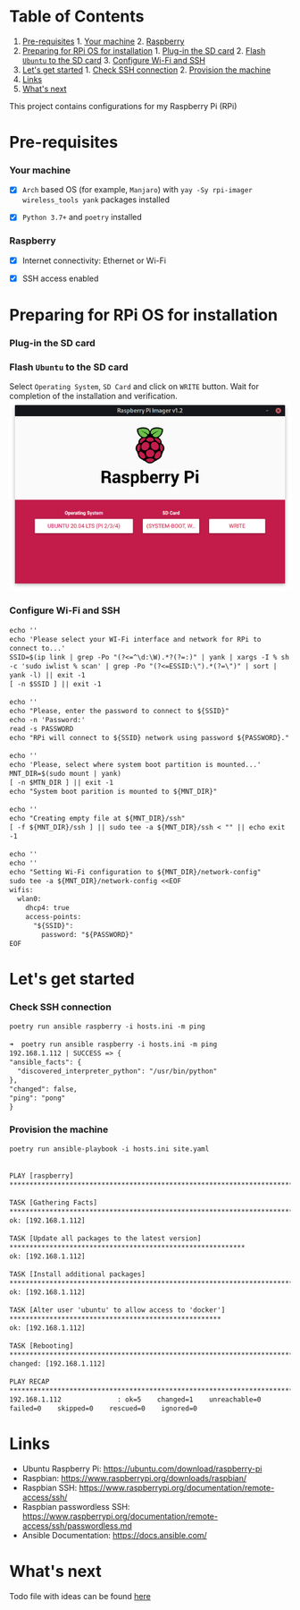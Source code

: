 
# Table of Contents

1.  [Pre-requisites](#org740b443)
        1.  [Your machine](#orga937f6e)
        2.  [Raspberry](#org375f9ef)
2.  [Preparing for RPi OS for installation](#org7afc78d)
        1.  [Plug-in the SD card](#org9126236)
        2.  [Flash `Ubuntu` to the SD card](#orgceb7b36)
        3.  [Configure Wi-Fi and SSH](#org41777fd)
3.  [Let's get started](#org96928ab)
        1.  [Check SSH connection](#org12ec9e0)
        2.  [Provision the machine](#org8e8cdc7)
4.  [Links](#org02870ea)
5.  [What's next](#org5854013)

This project contains configurations for my Raspberry Pi (RPi)


<a id="org740b443"></a>

# Pre-requisites


<a id="orga937f6e"></a>

### Your machine

-   [X] `Arch` based OS (for example, `Manjaro`) with `yay -Sy rpi-imager wireless_tools yank` packages installed
-   [X] `Python 3.7+` and `poetry` installed


<a id="org375f9ef"></a>

### Raspberry

-   [X] Internet connectivity: Ethernet or Wi-Fi
-   [X] SSH access enabled


<a id="org7afc78d"></a>

# Preparing for RPi OS for installation


<a id="org9126236"></a>

### Plug-in the SD card


<a id="orgceb7b36"></a>

### Flash `Ubuntu` to the SD card

Select `Operating System`, `SD Card` and click on `WRITE` button. Wait for completion of the installation and verification.
![img](./images/pi-imager.png)


<a id="org41777fd"></a>

### Configure Wi-Fi and SSH

    echo ''
    echo 'Please select your WI-Fi interface and network for RPi to connect to...'
    SSID=$(ip link | grep -Po "(?<=^\d:\W).*?(?=:)" | yank | xargs -I % sh -c 'sudo iwlist % scan' | grep -Po "(?<=ESSID:\").*(?=\")" | sort | yank -l) || exit -1
    [ -n $SSID ] || exit -1
    
    echo ''
    echo "Please, enter the password to connect to ${SSID}"
    echo -n 'Password:'
    read -s PASSWORD
    echo "RPi will connect to ${SSID} network using password ${PASSWORD}."
    
    echo ''
    echo 'Please, select where system boot partition is mounted...'
    MNT_DIR=$(sudo mount | yank)
    [ -n $MTN_DIR ] || exit -1
    echo "System boot parition is mounted to ${MNT_DIR}"
    
    echo ''
    echo "Creating empty file at ${MNT_DIR}/ssh"
    [ -f ${MNT_DIR}/ssh ] || sudo tee -a ${MNT_DIR}/ssh < "" || echo exit -1
    
    echo ''
    echo ''
    echo "Setting Wi-Fi configuration to ${MNT_DIR}/network-config"
    sudo tee -a ${MNT_DIR}/network-config <<EOF
    wifis:
      wlan0:
        dhcp4: true
        access-points:
          "${SSID}":
            password: "${PASSWORD}"
    EOF


<a id="org96928ab"></a>

# Let's get started


<a id="org12ec9e0"></a>

### Check SSH connection

    poetry run ansible raspberry -i hosts.ini -m ping

    ➜  poetry run ansible raspberry -i hosts.ini -m ping
    192.168.1.112 | SUCCESS => {
    "ansible_facts": {
      "discovered_interpreter_python": "/usr/bin/python"
    },
    "changed": false,
    "ping": "pong"
    }


<a id="org8e8cdc7"></a>

### Provision the machine

    poetry run ansible-playbook -i hosts.ini site.yaml

    
    PLAY [raspberry] *******************************************************************************************
    
    TASK [Gathering Facts] *************************************************************************************
    ok: [192.168.1.112]
    
    TASK [Update all packages to the latest version] ***********************************************************
    ok: [192.168.1.112]
    
    TASK [Install additional packages] *************************************************************************
    ok: [192.168.1.112]
    
    TASK [Alter user 'ubuntu' to allow access to 'docker'] *****************************************************
    ok: [192.168.1.112]
    
    TASK [Rebooting] *******************************************************************************************
    changed: [192.168.1.112]
    
    PLAY RECAP *************************************************************************************************
    192.168.1.112              : ok=5    changed=1    unreachable=0    failed=0    skipped=0    rescued=0    ignored=0


<a id="org02870ea"></a>

# Links

-   Ubuntu Raspberry Pi: <https://ubuntu.com/download/raspberry-pi>
-   Raspbian: <https://www.raspberrypi.org/downloads/raspbian/>
-   Raspbian SSH: <https://www.raspberrypi.org/documentation/remote-access/ssh/>
-   Raspbian passwordless SSH: <https://www.raspberrypi.org/documentation/remote-access/ssh/passwordless.md>
-   Ansible Documentation: <https://docs.ansible.com/>


<a id="org5854013"></a>

# What's next

Todo file with ideas can be found [here](TODOs.md)


